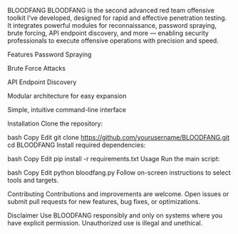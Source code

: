 BLOODFANG
BLOODFANG is the second advanced red team offensive toolkit I’ve developed, designed for rapid and effective penetration testing. It integrates powerful modules for reconnaissance, password spraying, brute forcing, API endpoint discovery, and more — enabling security professionals to execute offensive operations with precision and speed.

Features
Password Spraying

Brute Force Attacks

API Endpoint Discovery

Modular architecture for easy expansion

Simple, intuitive command-line interface

Installation
Clone the repository:

bash
Copy
Edit
git clone https://github.com/yourusername/BLOODFANG.git
cd BLOODFANG
Install required dependencies:

bash
Copy
Edit
pip install -r requirements.txt
Usage
Run the main script:

bash
Copy
Edit
python bloodfang.py
Follow on-screen instructions to select tools and targets.

Contributing
Contributions and improvements are welcome. Open issues or submit pull requests for new features, bug fixes, or optimizations.

Disclaimer
Use BLOODFANG responsibly and only on systems where you have explicit permission. Unauthorized use is illegal and unethical.

